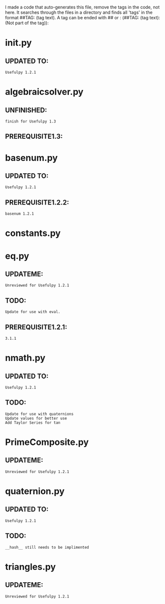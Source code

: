 I made a code that auto-generates this file, remove the tags in the code, not
here. It searches through the files in a directory and finds all 'tags' in the
format ##TAG: (tag text). A tag can be ended with ## or :
(##TAG: (tag text): (Not part of the tag)):


# __init__.py
## UPDATED TO:
    Usefulpy 1.2.1

# algebraicsolver.py
## UNFINISHED:
    finish for Usefulpy 1.3
## PREREQUISITE1.3:
    

# basenum.py
## UPDATED TO:
    Usefulpy 1.2.1
## PREREQUISITE1.2.2:
    basenum 1.2.1

# constants.py

# eq.py
## UPDATEME:
    Unreviewed for Usefulpy 1.2.1
## TODO:
    Update for use with eval.
## PREREQUISITE1.2.1:
    3.1.1

# nmath.py
## UPDATED TO:
    Usefulpy 1.2.1
## TODO:
    Update for use with quaternions
    Update values for better use
    Add Taylor Series for tan

# PrimeComposite.py
## UPDATEME:
    Unreviewed for Usefulpy 1.2.1

# quaternion.py
## UPDATED TO:
    Usefulpy 1.2.1
##  TODO:
    __hash__ still needs to be implimented

# triangles.py
## UPDATEME:
    Unreviewed for Usefulpy 1.2.1

